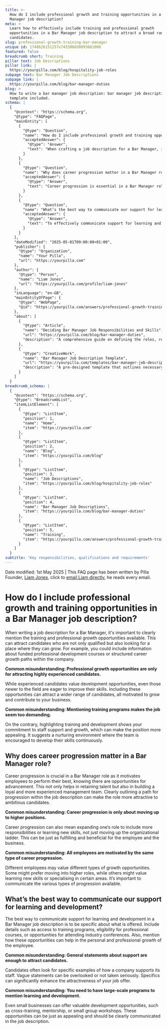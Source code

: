 ```yaml
---
title: >-
  How do I include professional growth and training opportunities in a Bar
  Manager job description?
meta: >
  Learn how to effectively include training and professional growth
  opportunities in a Bar Manager job description to attract a broad range of
  candidates.
slug: professional-growth-training-bar-manager
unique id: 1748626151257x743306030893681000
featured: false
breadcrumb short: Training
pillar text: Job Descriptions
pillar link: |
  https://yourpilla.com/blog/hospitality-job-roles
subpage text: Bar Manager Job Descriptions
subpage link: |
  https://yourpilla.com/blog/bar-manager-duties
blog: >
  How to write a bar manager job description: bar manager job description
  template included.
schema: |
  {
    "@context": "https://schema.org",
    "@type": "FAQPage",
    "mainEntity": [
      {
        "@type": "Question",
        "name": "How do I include professional growth and training opportunities in a Bar Manager job description?",
        "acceptedAnswer": {
          "@type": "Answer",
          "text": "When crafting a job description for a Bar Manager, it is crucial to clearly detail the training and professional growth opportunities provided. Effective elements to include are funded professional development courses or structured career growth paths within the organisation. Such offerings attract a broad range of enthusiastic applicants, from those newly entering the field to highly experienced professionals seeking opportunities for growth."
        }
      },
      {
        "@type": "Question",
        "name": "Why does career progression matter in a Bar Manager role?",
        "acceptedAnswer": {
          "@type": "Answer",
          "text": "Career progression is essential in a Bar Manager role as it fosters motivation among employees by making clear the opportunities for advancement. This approach not only aids in retaining talent but also contributes to the establishment of a loyal and experienced management team. By transparently presenting a pathway for progression within the job description, you can attract ambitious professionals."
        }
      },
      {
        "@type": "Question",
        "name": "What’s the best way to communicate our support for learning and development?",
        "acceptedAnswer": {
          "@type": "Answer",
          "text": "To effectively communicate support for learning and development in a Bar Manager job description, specify what you offer, such as access to training programs, eligibility for professional courses, or opportunities to attend industry events. Such specifics contribute greatly to the personal and professional development of the employee and enhance the appeal of your job offer."
        }
      }
    ],
    "dateModified": "2025-05-01T09:00:00+01:00",
    "publisher": {
      "@type": "Organization",
      "name": "Your Pilla",
      "url": "https://yourpilla.com"
    },
    "author": {
      "@type": "Person",
      "name": "Liam Jones",
      "url": "https://yourpilla.com/profile/liam-jones"
    },
    "inLanguage": "en-GB",
    "mainEntityOfPage": {
      "@type": "WebPage",
      "@id": "https://yourpilla.com/answers/professional-growth-training-bar-manager"
    },
    "about": [
      {
        "@type": "Article",
        "name": "Deciding Bar Manager Job Responsibilities and Skills",
        "url": "https://yourpilla.com/blog/bar-manager-duties",
        "description": "A comprehensive guide on defining the roles, responsibilities, and required skills for a Bar Manager to ensure effective hiring and management."
      },
      {
        "@type": "CreativeWork",
        "name": "Bar Manager Job Description Template",
        "url": "https://yourpilla.com/templates/bar-manager-job-description",
        "description": "A pre-designed template that outlines necessary job duties and skills for a Bar Manager, aiding employers in creating clear and detailed job listings."
      }
    ]
  }
breadcrumb_schema: |
  {
    "@context": "https://schema.org",
    "@type": "BreadcrumbList",
    "itemListElement": [
      {
        "@type": "ListItem",
        "position": 1,
        "name": "Home",
        "item": "https://yourpilla.com"
      },
      {
        "@type": "ListItem",
        "position": 2,
        "name": "Blog",
        "item": "https://yourpilla.com/blog"
      },
      {
        "@type": "ListItem",
        "position": 3,
        "name": "Job Descriptions",
        "item": "https://yourpilla.com/blog/hospitality-job-roles"
      },
      {
        "@type": "ListItem",
        "position": 4,
        "name": "Bar Manager Job Descriptions",
        "item": "https://yourpilla.com/blog/bar-manager-duties"
      },
      {
        "@type": "ListItem",
        "position": 5,
        "name": "Training",
        "item": "https://yourpilla.com/answers/professional-growth-training-bar-manager"
      }
    ]
  }
subtitle: 'Key responsibilities, qualifications and requirements'
---
```


Date modified: 1st May 2025 | This FAQ page has been written by Pilla Founder, [Liam Jones](https://yourpilla.com/profile/liam-jones), click to [email Liam directly](mailto:liam@yourpilla.com), he reads every email.

# How do I include professional growth and training opportunities in a Bar Manager job description?

When writing a job description for a Bar Manager, it's important to clearly mention the training and professional growth opportunities available. This can attract candidates who are not only qualified but also looking for a place where they can grow. For example, you could include information about funded professional development courses or structured career growth paths within the company.

**Common misunderstanding: Professional growth opportunities are only for attracting highly experienced candidates.**

While experienced candidates value development opportunities, even those newer to the field are eager to improve their skills. Including these opportunities can attract a wider range of candidates, all motivated to grow and contribute to your business.

**Common misunderstanding: Mentioning training programs makes the job seem too demanding.**

On the contrary, highlighting training and development shows your commitment to staff support and growth, which can make the position more appealing. It suggests a nurturing environment where the team is encouraged to develop their skills continuously.

## Why does career progression matter in a Bar Manager role?

Career progression is crucial in a Bar Manager role as it motivates employees to perform their best, knowing there are opportunities for advancement. This not only helps in retaining talent but also in building a loyal and more experienced management team. Clearly outlining a path for progression within the job description can make the role more attractive to ambitious candidates.

**Common misunderstanding: Career progression is only about moving up to higher positions.**

Career progression can also mean expanding one’s role to include more responsibilities or learning new skills, not just moving up the organizational ladder. This can be just as fulfilling and beneficial for the employee and the business.

**Common misunderstanding: All employees are motivated by the same type of career progression.**

Different employees may value different types of growth opportunities. Some might prefer moving into higher roles, while others might value learning new skills or specialising in certain areas. It’s important to communicate the various types of progression available.

## What’s the best way to communicate our support for learning and development?

The best way to communicate support for learning and development in a Bar Manager job description is to be specific about what is offered. Include details such as access to training programs, eligibility for professional courses, or opportunities for attending industry conferences. Also, mention how these opportunities can help in the personal and professional growth of the employee.

**Common misunderstanding: General statements about support are enough to attract candidates.**

Candidates often look for specific examples of how a company supports its staff. Vague statements can be overlooked or not taken seriously. Specifics can significantly enhance the attractiveness of your job offer.

**Common misunderstanding: You need to have large-scale programs to mention learning and development.**

Even small businesses can offer valuable development opportunities, such as cross-training, mentorship, or small group workshops. These opportunities can be just as appealing and should be clearly communicated in the job description.
